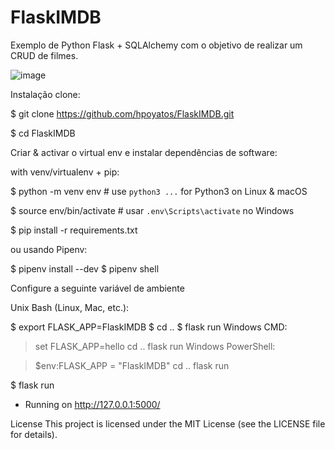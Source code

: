 # FlaskIMDB
Exemplo de Python Flask + SQLAlchemy com o objetivo de realizar um CRUD de filmes.

![image](https://github.com/hpoyatos/FlaskIMDB/assets/957400/7065fad3-0981-46e6-bf82-3f1d8dc1e540)



Instalação
clone:

$ git clone https://github.com/hpoyatos/FlaskIMDB.git

$ cd FlaskIMDB

Criar & activar o virtual env e instalar dependências de software:

with venv/virtualenv + pip:

$ python -m venv env  # use `python3 ...` for Python3 on Linux & macOS

$ source env/bin/activate  # usar `.env\Scripts\activate` no Windows

$ pip install -r requirements.txt

ou usando Pipenv:

$ pipenv install --dev
$ pipenv shell

Configure a seguinte variável de ambiente

Unix Bash (Linux, Mac, etc.):

$ export FLASK_APP=FlaskIMDB
$ cd ..
$ flask run
Windows CMD:

> set FLASK_APP=hello
> cd ..
> flask run
Windows PowerShell:

> $env:FLASK_APP = "FlaskIMDB"
> cd ..
> flask run

$ flask run
* Running on http://127.0.0.1:5000/

License
This project is licensed under the MIT License (see the LICENSE file for details).
